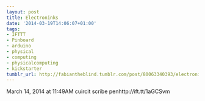 ```yaml
---
layout: post
title: Electroninks
date: '2014-03-19T14:06:07+01:00'
tags:
- IFTTT
- Pinboard
- arduino
- physical
- computing
- physicalcomputing
- kickstarter
tumblr_url: http://fabiantheblind.tumblr.com/post/80063340393/electroninks
---
```

March 14, 2014 at 11:49AM
cuircit scribe penhttp://ift.tt/1aGCSvm
